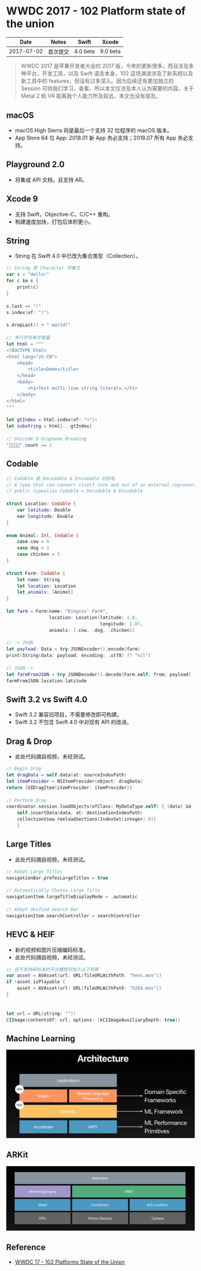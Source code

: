 # WWDC 2017 - 102 Platform state of the union

| Date | Notes | Swift | Xcode |
|:-----:|:-----:|:-----:|:-----:|
| 2017-07-02 | 首次提交 | 4.0 beta | 9.0 beta|

> WWDC 2017 是苹果开发者大会的 2017 版，今年的更新很多，而且涉及多种平台，开发工具，以及 Swift 语言本身。102 这场演讲涉及了新系统以及新工具中的 features，但没有过多深入。因为后续还有更加独立的 Session 可供我们学习，查看，所以本文仅涉及本人认为需要的内容。关于 Metal 2 和 VR 距离我个人能力所及较远，本文也没有提及。

## macOS

- macOS High Sierra 将是最后一个支持 32 位程序的 macOS 版本。
- App Store 64 位 App: 2018.01 新 App 务必支持；2018.07 所有 App 务必支持。

## Playground 2.0

- 将集成 API 文档，且支持 AR。

## Xcode 9

- 支持 Swift，Objective-C，C/C++ 重构。
- 构建速度加快，打包后体积更小。

## String

- String 在 Swift 4.0 中已改为集合类型（Collection）。

```Swift
// String 是 Character 的集合
var s = "Hello!"
for c in s {
    print(c)
}

s.last == "!"
s.index(of: "!")

s.dropLast() + " world!"

// 多行字符串字面量
let html = """
<!DOCTYPE html>
<html lang="zh-CN">
    <head>
        <title>Demo</title>
    </head>
    <body>
        <h1>Test multi-line string literals.</h1>
    </body>
</html>
"""

let gtIndex = html.index(of: ">")!
let substring = html[...gtIndex]

// Unicode 9 Grapheme Breaking
"👩‍👩‍👧‍👦".count == 1
```

## Codable

```Swift
// Codable 是 Decodable & Encodable 的别名
// A type that can convert itself into and out of an external representation.
// public typealias Codable = Decodable & Encodable

struct Location: Codable {
    var latitude: Double
    var longitude: Double
}

enum Animal: Int, Codable {
    case cow = 0
    case dog = 1
    case chicken = 2
}

struct Farm: Codable {
    let name: String
    let location: Location
    let animals: [Animal]
}

let farm = Farm(name: "Kingcos' Farm",
                location: Location(latitude: 1.0,
                                   longitude: 1.0),
                animals: [.cow, .dog, .chicken])

// -> JSON
let payload: Data = try JSONEncoder().encode(farm)
print(String(data: payload, encoding: .utf8) ?? "nil")

// JSON ->
let farmFromJSON = try JSONDecoder().decode(Farm.self, from: payload)
farmFromJSON.location.latitude
```

## Swift 3.2 vs Swift 4.0

- Swift 3.2 兼容旧项目，不需要修改即可构建。
- Swift 3.2 不包含 Swift 4.0 中对现有 API 的改进。

## Drag & Drop

- 此处代码摘自视频，未经测试。

```Swift
// Begin Drag
let dragData = self.data(at: sourceIndexPath)
let itemProvider = NSItemProvider(object: dragData)
return [UIDragItem(itemProvider: itemProvider)]

// Perform Drop
coordinator.session.loadObjects(ofClass: MyDataType.self) { (data) in
    self.insertData(data, at: destinationIndexPath)
    collectionView.reeloadSections(IndexSet(integer: 0)) 
    }
```

## Large Titles

- 此处代码摘自视频，未经测试。

```Swift
// Adopt Large Titles
navigationBar.prefesLargeTitles = true

// Automatically Choose Large Title
navigationItem.largeTitleDisplayMode = .automatic

// Adopt Unified Search Bar
navigationItem.searchController = searchController
```

## HEVC & HEIF

- 新的视频和图片压缩编码标准。
- 此处代码摘自视频，未经测试。

```Swift
// 在不支持新标准的平台播放可加入以下判断
var asset = AVAsset(url: URL(fileURLWithPath: "hevc.mov"))
if !asset.isPlayable {
    asset = AVAsset(url: URL(fileURLWithPath: "h264.mov"))
}


let url = URL(string: "")!
CIImage(contentsOf: url, options: [kCIImageAuxiliaryDepth: true])
```

## Machine Learning

![Machine Learning](img/1.png)

## ARKit

![ARKit](img/2.png)

## Reference

- [WWDC 17 - 102 Platforms State of the Union](https://developer.apple.com/videos/play/wwdc2017/102/)